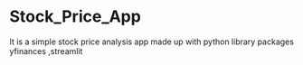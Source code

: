 # Stock_Price_App
It  is a simple stock price analysis app made up with python library packages yfinances ,streamlit
